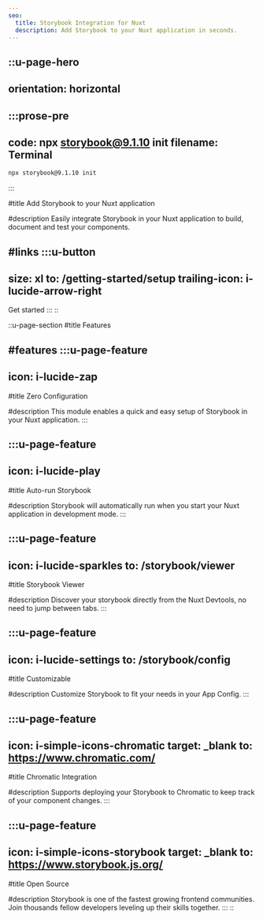 ```yaml
---
seo:
  title: Storybook Integration for Nuxt
  description: Add Storybook to your Nuxt application in seconds.
---
```


::u-page-hero
---
orientation: horizontal
---
  :::prose-pre
  ---
  code: npx storybook@9.1.10 init
  filename: Terminal
  ---
  ```bash
  npx storybook@9.1.10 init
  ```
  :::

#title
Add <span class="text-french-rose-500">Storybook</span> to your Nuxt application

#description
Easily integrate Storybook in your Nuxt application to build, document and test your components.

#links
  :::u-button
  ---
  size: xl
  to: /getting-started/setup
  trailing-icon: i-lucide-arrow-right
  ---
  Get started
  :::
::

::u-page-section
#title
Features

#features
  :::u-page-feature
  ---
  icon: i-lucide-zap
  ---
  #title
  Zero Configuration
  
  #description
  This module enables a quick and easy setup of Storybook in your Nuxt application.
  :::

  :::u-page-feature
  ---
  icon: i-lucide-play
  ---
  #title
  Auto-run Storybook
  
  #description
  Storybook will automatically run when you start your Nuxt application in development mode.
  :::

  :::u-page-feature
  ---
  icon: i-lucide-sparkles
  to: /storybook/viewer
  ---
  #title
  Storybook Viewer
  
  #description
  Discover your storybook directly from the Nuxt Devtools, no need to jump between tabs.
  :::

  :::u-page-feature
  ---
  icon: i-lucide-settings
  to: /storybook/config
  ---
  #title
  Customizable
  
  #description
  Customize Storybook to fit your needs in your App Config.
  :::

  :::u-page-feature
  ---
  icon: i-simple-icons-chromatic
  target: _blank
  to: https://www.chromatic.com/
  ---
  #title
  Chromatic Integration
  
  #description
  Supports deploying your Storybook to Chromatic to keep track of your component changes.
  :::

  :::u-page-feature
  ---
  icon: i-simple-icons-storybook
  target: _blank
  to: https://www.storybook.js.org/
  ---
  #title
  Open Source
  
  #description
  Storybook is one of the fastest growing frontend communities. Join thousands fellow developers leveling up their skills together.
  :::
::

